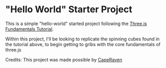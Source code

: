 # "Hello World" Starter Project

This is a simple "hello-world" started project following the [Three.js Fundamentals Tutorial](https://threejsfundamentals.org/threejs/lessons/threejs-fundamentals.html).

Within this project, I'll be looking to replicate the spinning cubes found in the tutorial above, to begin getting to gribs with the core fundamentals of three.js

Credits: This project was made possible by [CapeRaven](https://github.com/caperaven)
